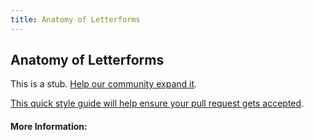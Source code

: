 ```yaml
---
title: Anatomy of Letterforms
---
```


## Anatomy of Letterforms

This is a stub. [Help our community expand it](https://github.com/freeCodeCamp/guide-articles/tree/master/articles/Design/Typography/Anatomy-of-Letterforms/index.md).

[This quick style guide will help ensure your pull request gets accepted](https://github.com/freeCodeCamp/guide-articles/blob/master/README.md).

<!-- The article goes here, in GitHub-flavored Markdown. Feel free to add YouTube videos, images, and CodePen/JSBin embeds  -->

#### More Information:
<!-- Please add any articles you think might be helpful to read before writing the article -->


